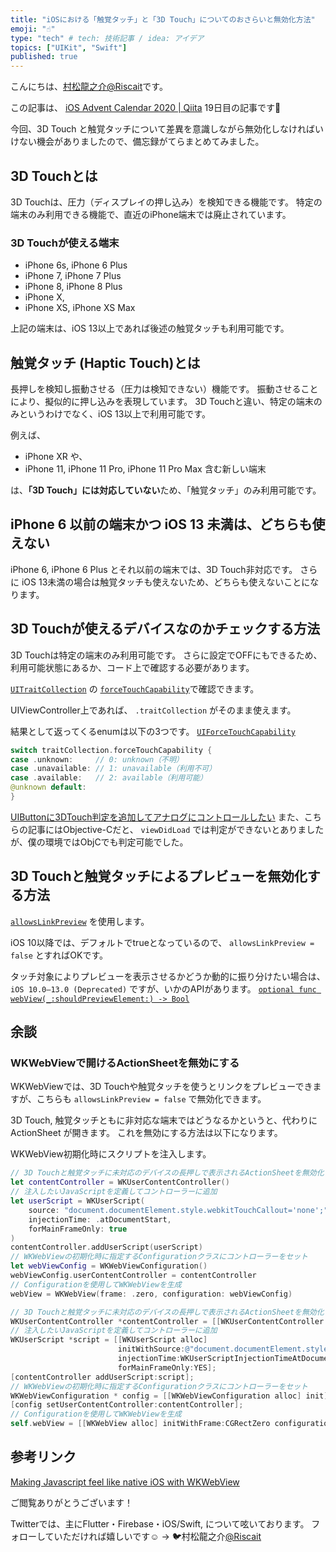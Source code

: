 ```yaml
---
title: "iOSにおける「触覚タッチ」と「3D Touch」についてのおさらいと無効化方法"
emoji: "☝️"
type: "tech" # tech: 技術記事 / idea: アイデア
topics: ["UIKit", "Swift"]
published: true
---
```

こんにちは、[村松龍之介@Riscait](https://twitter.com/riscait)です。

この記事は、 [iOS Advent Calendar 2020 | Qiita](https://qiita.com/advent-calendar/2020/ios) 19日目の記事です💪

今回、3D Touch と触覚タッチについて差異を意識しながら無効化しなければいけない機会がありましたので、備忘録がてらまとめてみました。

## 3D Touchとは
3D Touchは、圧力（ディスプレイの押し込み）を検知できる機能です。
特定の端末のみ利用できる機能で、直近のiPhone端末では廃止されています。

### 3D Touchが使える端末
* iPhone 6s, iPhone 6 Plus
* iPhone 7, iPhone 7 Plus
* iPhone 8, iPhone 8 Plus
* iPhone X,
* iPhone XS, iPhone XS Max

上記の端末は、iOS 13以上であれば後述の触覚タッチも利用可能です。

## 触覚タッチ (Haptic Touch)とは
長押しを検知し振動させる（圧力は検知できない）機能です。
振動させることにより、擬似的に押し込みを表現しています。
3D Touchと違い、特定の端末のみというわけでなく、iOS 13以上で利用可能です。

例えば、

* iPhone XR や、
* iPhone 11, iPhone 11 Pro, iPhone 11 Pro Max 含む新しい端末

は、**「3D Touch」には対応していない**ため、「触覚タッチ」のみ利用可能です。

## iPhone 6 以前の端末かつ iOS 13 未満は、どちらも使えない
iPhone 6, iPhone 6 Plus とそれ以前の端末では、3D Touch非対応です。
さらに iOS 13未満の場合は触覚タッチも使えないため、どちらも使えないことになります。

## 3D Touchが使えるデバイスなのかチェックする方法
3D Touchは特定の端末のみ利用可能です。
さらに設定でOFFにもできるため、利用可能状態にあるか、コード上で確認する必要があります。

[`UITraitCollection`](https://developer.apple.com/documentation/uikit/uitraitcollection) の [`forceTouchCapability`](https://developer.apple.com/documentation/uikit/uitraitcollection/1623515-forcetouchcapability)で確認できます。

UIViewController上であれば、 `.traitCollection` がそのまま使えます。

結果として返ってくるenumは以下の3つです。
[`UIForceTouchCapability`](https://developer.apple.com/documentation/uikit/uiforcetouchcapability)

```swift
switch traitCollection.forceTouchCapability {
case .unknown:     // 0: unknown（不明）
case .unavailable: // 1: unavailable（利用不可）
case .available:   // 2: available（利用可能）
@unknown default:
}
```

[UIButtonに3DTouch判定を追加してアナログにコントロールしたい](http://tazk.hatenablog.com/entry/2015/09/26/231430)
また、こちらの記事にはObjective-Cだと、 `viewDidLoad` では判定ができないとありましたが、僕の環境ではObjCでも判定可能でした。

## 3D Touchと触覚タッチによるプレビューを無効化する方法
[`allowsLinkPreview`](https://developer.apple.com/documentation/webkit/wkwebview/1415000-allowslinkpreview)
を使用します。

iOS 10以降では、デフォルトでtrueとなっているので、 `allowsLinkPreview = false` とすればOKです。

タッチ対象によりプレビューを表示させるかどうか動的に振り分けたい場合は、　`iOS 10.0–13.0 (Deprecated)` ですが、いかのAPIがあります。
[`optional func webView(_:shouldPreviewElement:) -> Bool`](https://developer.apple.com/documentation/webkit/wkuidelegate/1648359-webview)

## 余談
### WKWebViewで開けるActionSheetを無効にする
WKWebViewでは、3D Touchや触覚タッチを使うとリンクをプレビューできますが、こちらも `allowsLinkPreview = false` で無効化できます。

3D Touch, 触覚タッチともに非対応な端末ではどうなるかというと、代わりに ActionSheet が開きます。
これを無効にする方法は以下になります。

WKWebView初期化時にスクリプトを注入します。

```swift
// 3D Touchと触覚タッチに未対応のデバイスの長押しで表示されるActionSheetを無効化
let contentController = WKUserContentController()
// 注入したいJavaScriptを定義してコントローラーに追加
let userScript = WKUserScript(
    source: "document.documentElement.style.webkitTouchCallout='none';",
    injectionTime: .atDocumentStart,
    forMainFrameOnly: true
)
contentController.addUserScript(userScript)
// WKWebViewの初期化時に指定するConfigurationクラスにコントローラーをセット
let webViewConfig = WKWebViewConfiguration()
webViewConfig.userContentController = contentController
// Configurationを使用してWKWebViewを生成
webView = WKWebView(frame: .zero, configuration: webViewConfig)
```

```objective-c
// 3D Touchと触覚タッチに未対応のデバイスの長押しで表示されるActionSheetを無効化
WKUserContentController *contentController = [[WKUserContentController alloc] init];
// 注入したいJavaScriptを定義してコントローラーに追加
WKUserScript *script = [[WKUserScript alloc]
                        initWithSource:@"document.documentElement.style.webkitTouchCallout='none';"
                        injectionTime:WKUserScriptInjectionTimeAtDocumentStart
                        forMainFrameOnly:YES];
[contentController addUserScript:script];
// WKWebViewの初期化時に指定するConfigurationクラスにコントローラーをセット
WKWebViewConfiguration * config = [[WKWebViewConfiguration alloc] init];
[config setUserContentController:contentController];
// Configurationを使用してWKWebViewを生成
self.webView = [[WKWebView alloc] initWithFrame:CGRectZero configuration:config];
```

## 参考リンク
[Making Javascript feel like native iOS with WKWebView](https://medium.com/@maxcampolo/making-javascript-feel-like-native-ios-with-wkwebview-d92dfefe8d56)

ご閲覧ありがとうございます！

Twitterでは、主にFlutter・Firebase・iOS/Swift, について呟いております。
フォローしていただければ嬉しいです☺️ → 🐦村松龍之介[@Riscait](https://twitter.com/riscait) 